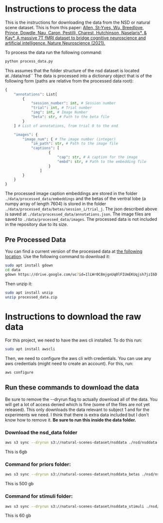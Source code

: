 # Instructions to process the data
This is the instructions for downloading the data from the NSD or natural scene dataset. This is from this paper: [Allen, St-Yves, Wu, Breedlove, Prince, Dowdle, Nau, Caron, Pestilli, Charest, Hutchinson, Naselaris*, & Kay*. A massive 7T fMRI dataset to bridge cognitive neuroscience and artificial intelligence. Nature Neuroscience (2021).](https://doi.org/10.1038/s41593-021-00962-x)

To process the data run the following command:
```bash
python process_data.py
```
This assumes that the folder structure of the nsd dataset is located at`.`/data/nsd``
The data is processed into a dictionary object that is of the following form (paths are relative from the processed data root):

```python
{
    "annotations": List[
        {
            "session_number": int, # Session number
            "trial": int, # Trial number
            "img": int, # Image Number
            "beta": str, # Path to the beta file
        }
    ] # List of annotations, from trial 0 to the end

    "images": {
        "image_num": { # The image number (integer)
            "im_path": str, # Path to the image file
            "captions": [
                    {
                        "cap": str, # A caption for the image
                        "embd": str, # Path to the embedding file 
                    }
                ]
        }
    }
}

```
The processed image caption embeddings are stored in the folder ``./data/processed_data/embeddings`` and the betas of the ventral lobe (a numpy array of length 7604) is stored in the folder ``./data/processed_data/betas/session_i/trial_j``. The json described above is saved at ``./data/processed_data/annotations.json``. The image files are saved to ``./data/processed_data/images``. The processed data is not included in the repository due to its size.

## Pre Processed Data
You can find a current version of the processed data at [the following location](https://drive.google.com/file/d/1lLWr0C8mjgnUq0lFIUmEKUqjsh7jzI6D/view?usp=sharing). Use the following command to download it:
```bash
sudo apt install gdown
cd data
gdown https://drive.google.com/uc?id=1lLWr0C8mjgnUq0lFIUmEKUqjsh7jzI6D
```
Then unzip it:
```bash
sudo apt install unzip
unzip processed_data.zip
```

# Instructions to download the raw data

For this project, we need to have the aws cli installed. To do this run:
```bash
sudo apt install awscli
```

Then, we need to configure the aws cli with credentials. You can use any aws credentials (might need to create an account). For this, run:
```bash
aws configure
```

## Run these commands to download the data
Be sure to remove the --dryrun flag to actually download all of the data. You will get a lot of access denied which is fine (some of the files are not yet released). This only downloads the data relevant to subject 1 and for the experiments we need. I think that there is extra data included but I don't know how to remove it.
**Be sure to run this inside the data folder.**

### Download the nsd_data folder
```bash
aws s3 sync --dryrun s3://natural-scenes-dataset/nsddata ./nsd/nsddata --exclude "*func1mm*" --exclude "*subj02*" --exclude "*subj03*" --exclude "*subj04*" --exclude "*subj05*" --exclude "*subj06*" --exclude "*subj07*" --exclude "*subj08*"
```
This is 6gb

### Command for priors folder:
```bash
aws s3 sync --dryrun s3://natural-scenes-dataset/nsddata_betas ./nsd/nsddata_betas --exclude "*func1mm*" --exclude "*subj02*" --exclude "*subj03*" --exclude "*subj04*" --exclude "*subj05*" --exclude "*subj06*" --exclude "*subj07*" --exclude "*subj08*"
```
This is 500 gb

### Command for stimuli folder:
```bash
aws s3 sync --dryrun s3://natural-scenes-dataset/nsddata_stimuli ./nsd/nsddata_stimuli --exclude "*func1mm*" --exclude "*subj02*" --exclude "*subj03*" --exclude "*subj04*" --exclude "*subj05*" --exclude "*subj06*" --exclude "*subj07*" --exclude "*subj08*"
```
This is 60 gb
